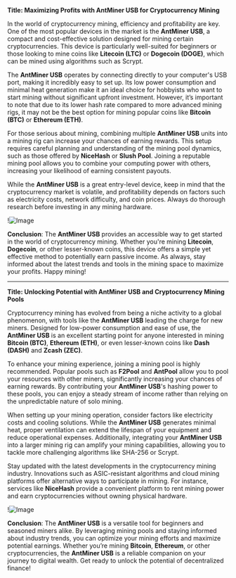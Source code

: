 **Title: Maximizing Profits with AntMiner USB for Cryptocurrency Mining**

In the world of cryptocurrency mining, efficiency and profitability are key. One of the most popular devices in the market is the **AntMiner USB**, a compact and cost-effective solution designed for mining certain cryptocurrencies. This device is particularly well-suited for beginners or those looking to mine coins like **Litecoin (LTC)** or **Dogecoin (DOGE)**, which can be mined using algorithms such as Scrypt.

The **AntMiner USB** operates by connecting directly to your computer's USB port, making it incredibly easy to set up. Its low power consumption and minimal heat generation make it an ideal choice for hobbyists who want to start mining without significant upfront investment. However, it’s important to note that due to its lower hash rate compared to more advanced mining rigs, it may not be the best option for mining popular coins like **Bitcoin (BTC)** or **Ethereum (ETH)**.

For those serious about mining, combining multiple **AntMiner USB** units into a mining rig can increase your chances of earning rewards. This setup requires careful planning and understanding of the mining pool dynamics, such as those offered by **NiceHash** or **Slush Pool**. Joining a reputable mining pool allows you to combine your computing power with others, increasing your likelihood of earning consistent payouts.

While the **AntMiner USB** is a great entry-level device, keep in mind that the cryptocurrency market is volatile, and profitability depends on factors such as electricity costs, network difficulty, and coin prices. Always do thorough research before investing in any mining hardware.

!![Image](https://github.com/user-attachments/assets/057c907c-805e-4310-a052-f5031067f3de)

**Conclusion**: The **AntMiner USB** provides an accessible way to get started in the world of cryptocurrency mining. Whether you're mining **Litecoin**, **Dogecoin**, or other lesser-known coins, this device offers a simple yet effective method to potentially earn passive income. As always, stay informed about the latest trends and tools in the mining space to maximize your profits. Happy mining!

---

**Title: Unlocking Potential with AntMiner USB and Cryptocurrency Mining Pools**

Cryptocurrency mining has evolved from being a niche activity to a global phenomenon, with tools like the **AntMiner USB** leading the charge for new miners. Designed for low-power consumption and ease of use, the **AntMiner USB** is an excellent starting point for anyone interested in mining **Bitcoin (BTC)**, **Ethereum (ETH)**, or even lesser-known coins like **Dash (DASH)** and **Zcash (ZEC)**.

To enhance your mining experience, joining a mining pool is highly recommended. Popular pools such as **F2Pool** and **AntPool** allow you to pool your resources with other miners, significantly increasing your chances of earning rewards. By contributing your **AntMiner USB**'s hashing power to these pools, you can enjoy a steady stream of income rather than relying on the unpredictable nature of solo mining.

When setting up your mining operation, consider factors like electricity costs and cooling solutions. While the **AntMiner USB** generates minimal heat, proper ventilation can extend the lifespan of your equipment and reduce operational expenses. Additionally, integrating your **AntMiner USB** into a larger mining rig can amplify your mining capabilities, allowing you to tackle more challenging algorithms like SHA-256 or Scrypt.

Stay updated with the latest developments in the cryptocurrency mining industry. Innovations such as ASIC-resistant algorithms and cloud mining platforms offer alternative ways to participate in mining. For instance, services like **NiceHash** provide a convenient platform to rent mining power and earn cryptocurrencies without owning physical hardware.

!![Image](https://github.com/user-attachments/assets/057c907c-805e-4310-a052-f5031067f3de)

**Conclusion**: The **AntMiner USB** is a versatile tool for beginners and seasoned miners alike. By leveraging mining pools and staying informed about industry trends, you can optimize your mining efforts and maximize potential earnings. Whether you’re mining **Bitcoin**, **Ethereum**, or other cryptocurrencies, the **AntMiner USB** is a reliable companion on your journey to digital wealth. Get ready to unlock the potential of decentralized finance!